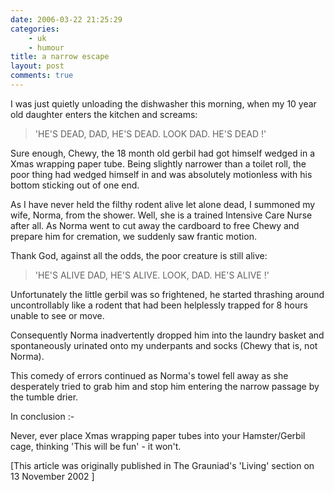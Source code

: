 ```yaml
---
date: 2006-03-22 21:25:29
categories:
    - uk
    - humour
title: a narrow escape
layout: post
comments: true
---
```

I was just quietly unloading the dishwasher this morning, when my 10
year old daughter enters the kitchen and screams:
> 'HE'S DEAD, DAD, HE'S DEAD. LOOK DAD. HE'S DEAD !'

Sure enough, Chewy, the 18 month old gerbil had got himself wedged in a
Xmas wrapping paper tube. Being slightly narrower than a toilet roll,
the poor thing had wedged himself in and was absolutely motionless with
his bottom sticking out of one end.

As I have never held the filthy rodent alive let alone dead, I summoned
my wife, Norma, from the shower. Well, she is a trained Intensive Care
Nurse after all. As Norma went to cut away the cardboard to free Chewy
and prepare him for cremation, we suddenly saw frantic motion.

Thank God, against all the odds, the poor creature is still alive:

> 'HE'S ALIVE DAD, HE'S ALIVE. LOOK, DAD. HE'S ALIVE !'

Unfortunately the little gerbil was so frightened, he started thrashing
around uncontrollably like a rodent that had been helplessly trapped for
8 hours unable to see or move.

Consequently Norma inadvertently dropped him into the laundry basket and
spontaneously urinated onto my underpants and socks (Chewy that is, not
Norma).

This comedy of errors continued as Norma's towel fell away as she
desperately tried to grab him and stop him entering the narrow passage
by the tumble drier.

In conclusion :-

Never, ever place Xmas wrapping paper tubes into your Hamster/Gerbil
cage, thinking 'This will be fun' - it won't.

[This article was originally published in The Grauniad's 'Living'
section on 13 November 2002 ]
